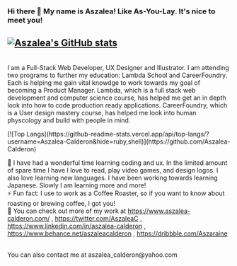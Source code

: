 ### Hi there 👋 My name is Aszalea! Like As-You-Lay. It's nice to meet you!      
## [![Aszalea's GitHub stats](https://github-readme-stats.vercel.app/api?username=Aszalea-Calderon&hide=stars,issues&show_icons=true)](https://github.com/Aszalea-Calderon)
<br> 
I am a Full-Stack Web Developer, UX Designer and Illustrator. I am attending two programs to further my education: Lambda School and CareerFoundry. Each is helping me gain vital knowdge to work towards my goal of becoming a Product Manager. Lambda, which is a full stack web development and computer science course, has helped me get an in depth look into how to code production ready applications. CareerFoundry, which is a User design mastery course, has helped me look into human physcology and build with people in mind. 

<p></p>
[![Top Langs](https://github-readme-stats.vercel.app/api/top-langs/?username=Aszalea-Calderon&hide=ruby,shell)](https://github.com/Aszalea-Calderon)


🌱 I have had a wonderful time learning coding and ux. In the limited amount of spare time I have I love to read, play video games, and design logos. I also love learning new languages. I have been working towards learning Japanese. Slowly I am learning more and more!
<br>
⚡ Fun fact: I use to work as a Coffee Roaster, so if you want to know about roasting or brewing coffee, I got you!
<br>
🔭 You can check out more of my work at https://www.aszalea-calderon.com/ , https://twitter.com/AszaleaC , https://www.linkedin.com/in/aszalea-calderon , https://www.behance.net/aszaleacalderon , https://dribbble.com/Aszaraine 

<br>
You can also contact me at aszalea_calderon@yahoo.com
<!--
**Aszalea-Calderon/Aszalea-Calderon** is a ✨ _special_ ✨ repository because its `README.md` (this file) appears on your GitHub profile.

Here are some ideas to get you started:
#![GitHub streak stats](https://github-readme-streak-stats.herokuapp.com/?user=Aszalea-Calderon)

- 🔭 I’m currently working on ...
- 🌱 I’m currently learning ...
- 👯 I’m looking to collaborate on ...
- 🤔 I’m looking for help with ...
- 💬 Ask me about ...
- 📫 How to reach me: ...
- 😄 Pronouns: ...
- ⚡ Fun fact: ...
-->
